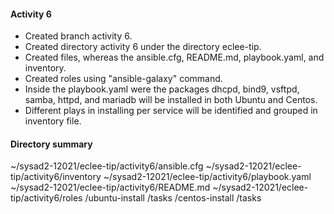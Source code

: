 #### Activity 6
- Created branch activity 6. <br>
- Created directory activity 6 under the directory eclee-tip. <br>
- Created files, whereas the ansible.cfg, README.md, playbook.yaml, and inventory. <br>
- Created roles using "ansible-galaxy" command. <br>
- Inside the playbook.yaml were the packages dhcpd, bind9, vsftpd, samba, httpd, and mariadb will be installed in both Ubuntu and Centos. <br>
- Different plays in installing per service will be identified and grouped in inventory file. <br>

#### Directory summary
~/sysad2-12021/eclee-tip/activity6/ansible.cfg
~/sysad2-12021/eclee-tip/activity6/inventory
~/sysad2-12021/eclee-tip/activity6/playbook.yaml
~/sysad2-12021/eclee-tip/activity6/README.md
~/sysad2-12021/eclee-tip/activity6/roles
					/ubuntu-install
							/tasks
					/centos-install
							/tasks



